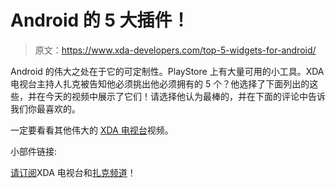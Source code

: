 # Android 的 5 大插件！

> 原文：<https://www.xda-developers.com/top-5-widgets-for-android/>

Android 的伟大之处在于它的可定制性。PlayStore 上有大量可用的小工具。XDA 电视台主持人扎克被告知他必须挑出他必须拥有的 5 个？他选择了下面列出的这些，并在今天的视频中展示了它们！请选择他认为最棒的，并在下面的评论中告诉我们你最喜欢的。

一定要看看其他伟大的 [XDA 电视台](http://www.xda-developers.com/xda-tv/)视频。

小部件链接:

[请订阅](http://www.youtube.com/user/xdadevelopers?sub_confirmation=1)XDA 电视台和[扎克频道](http://bit.ly/1UpkQpp)！